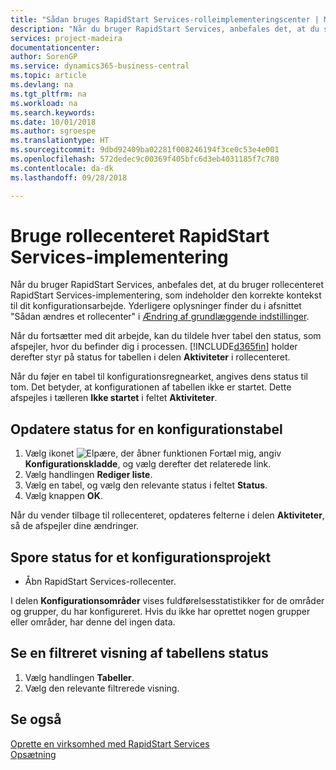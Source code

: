 ```yaml
---
title: "Sådan bruges RapidStart Services-rolleimplementeringscenter | Microsoft Docs"
description: "Når du bruger RapidStart Services, anbefales det, at du sporer dit arbejde og bruger RapidStart Services-rolleimplementeringscenter, som indeholder den korrekte kontekst til dit konfigurationsarbejde."
services: project-madeira
documentationcenter: 
author: SorenGP
ms.service: dynamics365-business-central
ms.topic: article
ms.devlang: na
ms.tgt_pltfrm: na
ms.workload: na
ms.search.keywords: 
ms.date: 10/01/2018
ms.author: sgroespe
ms.translationtype: HT
ms.sourcegitcommit: 9dbd92409ba02281f008246194f3ce0c53e4e001
ms.openlocfilehash: 572dedec9c00369f405bfc6d3eb4031185f7c780
ms.contentlocale: da-dk
ms.lasthandoff: 09/28/2018

---
```

# <a name="use-the-rapidstart-services-implementer-role-center"></a>Bruge rollecenteret RapidStart Services-implementering
Når du bruger RapidStart Services, anbefales det, at du bruger rollecenteret RapidStart Services-implementering, som indeholder den korrekte kontekst til dit konfigurationsarbejde. Yderligere oplysninger finder du i afsnittet "Sådan ændres et rollecenter" i [Ændring af grundlæggende indstillinger](ui-change-basic-settings.md).

Når du fortsætter med dit arbejde, kan du tildele hver tabel den status, som afspejler, hvor du befinder dig i processen. [!INCLUDE[d365fin](includes/d365fin_md.md)] holder derefter styr på status for tabellen i delen **Aktiviteter** i rollecenteret.  

Når du føjer en tabel til konfigurationsregnearket, angives dens status til tom. Det betyder, at konfigurationen af tabellen ikke er startet. Dette afspejles i tælleren **Ikke startet** i feltet **Aktiviteter**.  

## <a name="to-update-the-status-of-a-configuration-table"></a>Opdatere status for en konfigurationstabel  
1.  Vælg ikonet ![Elpære, der åbner funktionen Fortæl mig](media/ui-search/search_small.png "Fortæl mig, hvad du vil foretage dig"), angiv **Konfigurationskladde**, og vælg derefter det relaterede link.  
2.  Vælg handlingen **Rediger liste**.  
3.  Vælg en tabel, og vælg den relevante status i feltet **Status**.  
4.  Vælg knappen **OK**.  

Når du vender tilbage til rollecenteret, opdateres felterne i delen **Aktiviteter**, så de afspejler dine ændringer.  

## <a name="to-track-the-status-of-a-configuration-project"></a>Spore status for et konfigurationsprojekt  
- Åbn RapidStart Services-rollecenter.  

I delen **Konfigurationsområder** vises fuldførelsesstatistikker for de områder og grupper, du har konfigureret. Hvis du ikke har oprettet nogen grupper eller områder, har denne del ingen data.  

## <a name="to-see-a-filtered-view-of-table-status"></a>Se en filtreret visning af tabellens status  
1. Vælg handlingen **Tabeller**.  
2. Vælg den relevante filtrerede visning.  

## <a name="see-also"></a>Se også  
[Oprette en virksomhed med RapidStart Services](admin-set-up-a-company-with-rapidstart.md)  
[Opsætning](admin-setup-and-administration.md)


